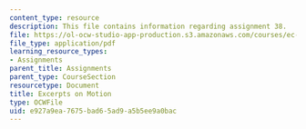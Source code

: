 ```yaml
---
content_type: resource
description: This file contains information regarding assignment 38.
file: https://ol-ocw-studio-app-production.s3.amazonaws.com/courses/ec-050-recreate-experiments-from-history-inform-the-future-from-the-past-galileo-january-iap-2010/e927a9ea7675bad65ad9a5b5ee9a0bac_MITEC_050IAP10_assn38.pdf
file_type: application/pdf
learning_resource_types:
- Assignments
parent_title: Assignments
parent_type: CourseSection
resourcetype: Document
title: Excerpts on Motion
type: OCWFile
uid: e927a9ea-7675-bad6-5ad9-a5b5ee9a0bac
---
```

